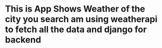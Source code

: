 # This is App Shows Weather of the city you search am using weatherapi to fetch all the data and django for backend
